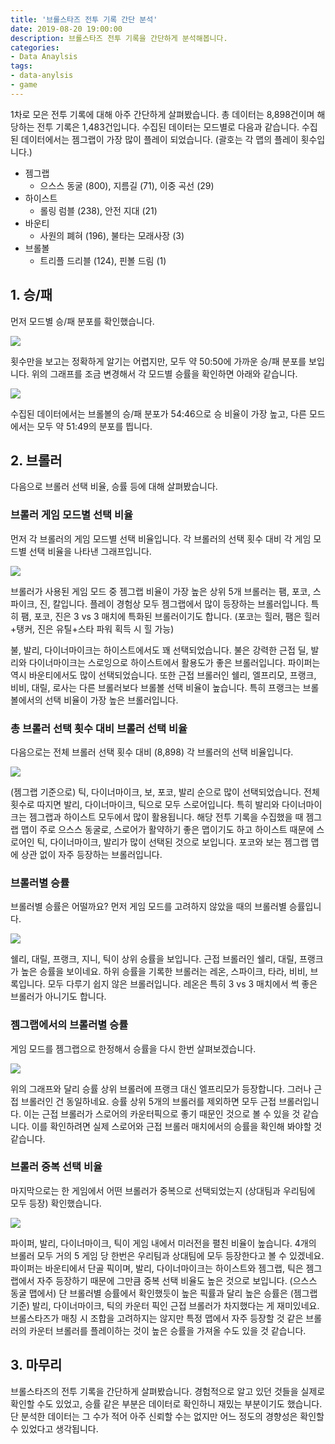 ```yaml
---
title: '브롤스타즈 전투 기록 간단 분석'
date: 2019-08-20 19:00:00
description: 브롤스타즈 전투 기록을 간단하게 분석해봅니다.
categories:
- Data Anaylsis
tags:
- data-anylsis
- game
---
```


1차로 모은 전투 기록에 대해 아주 간단하게 살펴봤습니다. 총 데이터는 8,898건이며 해당하는 전투 기록은 1,483건입니다. 수집된 데이터는 모드별로 다음과 같습니다. 수집된 데이터에서는 젬그랩이 가장 많이 플레이 되었습니다. (괄호는 각 맵의 플레이 횟수입니다.)

- 젬그랩
  - 으스스 동굴 (800), 지름길 (71), 이중 곡선 (29)
- 하이스트
  - 롤링 럼블 (238), 안전 지대 (21)
- 바운티
  - 사원의 폐혀 (196), 불타는 모래사장 (3)
- 브롤볼
  - 트리플 드리블 (124), 핀볼 드림 (1)





## 1. 승/패

먼저 모드별 승/패 분포를 확인했습니다. 

![](https://drive.google.com/uc?id=180DBEGWyfYxT5JMBuPrMCGTz21HXneln)

횟수만을 보고는 정확하게 알기는 어렵지만, 모두 약 50:50에 가까운 승/패 분포를 보입니다. 위의 그래프를 조금 변경해서 각 모드별 승률을 확인하면 아래와 같습니다.

![](https://drive.google.com/uc?id=1n-A_zJpilj3VVsztRopFgJR82elc_wJI)

수집된 데이터에서는 브롤볼의 승/패 분포가 54:46으로 승 비율이 가장 높고, 다른 모드에서는 모두 약 51:49의 분포를 띕니다.



## 2. 브롤러

다음으로 브롤러 선택 비율, 승률 등에 대해 살펴봤습니다.



### 브롤러 게임 모드별 선택 비율

먼저 각 브롤러의 게임 모드별 선택 비율입니다. 각 브롤러의 선택 횟수 대비 각 게임 모드별 선택 비율을 나타낸 그래프입니다.

![](https://drive.google.com/uc?id=1B25lcP3VEgWNovVCgADkXCuCvOJJIIX3)

브롤러가 사용된 게임 모드 중 젬그랩 비율이 가장 높은 상위 5개 브롤러는 팸, 포코, 스파이크, 진, 칼입니다. 플레이 경험상 모두 젬그랩에서 많이 등장하는 브롤러입니다. 특히 팸, 포코, 진은 3 vs 3 매치에 특화된 브롤러이기도 합니다. (포코는 힐러, 팸은 힐러+탱커, 진은 유틸+스타 파워 획득 시 힐 가능)

불, 발리, 다이너마이크는 하이스트에서도 꽤 선택되었습니다. 불은 강력한 근접 딜, 발리와 다이너마이크는 스로잉으로 하이스트에서 활용도가 좋은 브롤러입니다. 파이퍼는 역시 바운티에서도 많이 선택되었습니다. 또한 근접 브롤러인 쉘리, 엘프리모, 프랭크, 비비, 대릴, 로사는 다른 브롤러보다 브롤볼 선택 비율이 높습니다. 특히 프랭크는 브롤볼에서의 선택 비율이 가장 높은 브롤러입니다.



### 총 브롤러 선택 횟수 대비 브롤러 선택 비율

다음으로는 전체 브롤러 선택 횟수 대비 (8,898) 각 브롤러의 선택 비율입니다.

![](https://drive.google.com/uc?id=1BncN1IUkxWPU8NBSXbkTt9aHQBPMwjMq)

(젬그랩 기준으로) 틱, 다이너마이크, 보, 포코, 발리 순으로 많이 선택되었습니다. 전체 횟수로 따지면 발리, 다이너마이크, 틱으로 모두 스로어입니다. 특히 발리와 다이너마이크는 젬그랩과 하이스트 모두에서 많이 활용됩니다. 해당 전투 기록을 수집했을 때 젬그랩 맵이 주로 으스스 동굴로, 스로어가 활약하기 좋은 맵이기도 하고 하이스트 때문에 스로어인 틱, 다이너마이크, 발리가 많이 선택된 것으로 보입니다. 포코와 보는 젬그랩 맵에 상관 없이 자주 등장하는 브롤러입니다.



### 브롤러별 승률

브롤러별 승률은 어떨까요? 먼저 게임 모드를 고려하지 않았을 때의 브롤러별 승률입니다.

![](https://drive.google.com/uc?id=15rkJQ6k3XZAZOYOF3uk7bnm8uP9jZbij)

쉘리, 대릴, 프랭크, 지니, 틱이 상위 승률을 보입니다. 근접 브롤러인 쉘리, 대릴, 프랭크가 높은 승률을 보이네요. 하위 승률을 기록한 브롤러는 레온, 스파이크, 타라, 비비, 브록입니다. 모두 다루기 쉽지 않은 브롤러입니다. 레온은 특히 3 vs 3 매치에서 썩 좋은 브롤러가 아니기도 합니다.



### 젬그랩에서의 브롤러별 승률

게임 모드를 젬그랩으로 한정해서 승률을 다시 한번 살펴보겠습니다.

![](https://drive.google.com/uc?id=1gEBuzQTvn_qgGEqvR6EjlOqv9D7pnuz-)

위의 그래프와 달리 승률 상위 브롤러에 프랭크 대신 엘프리모가 등장합니다. 그러나 근접 브롤러인 건 동일하네요. 승률 상위 5개의 브롤러를 제외하면 모두 근접 브롤러입니다. 이는 근접 브롤러가 스로어의 카운터픽으로 좋기 때문인 것으로 볼 수 있을 것 같습니다. 이를 확인하려면 실제 스로어와 근접 브롤러 매치에서의 승률을 확인해 봐야할 것 같습니다.



### 브롤러 중복 선택 비율

마지막으로는 한 게임에서 어떤 브롤러가 중복으로 선택되었는지 (상대팀과 우리팀에 모두 등장) 확인했습니다.

![](https://drive.google.com/uc?id=1ZC8ZIfaMQnyeyrIF-yEakRy3eAThgQca)

파이퍼, 발리, 다이너마이크, 틱이 게임 내에서 미러전을 펼친 비율이 높습니다. 4개의 브롤러 모두 거의 5 게임 당 한번은 우리팀과 상대팀에 모두 등장한다고 볼 수 있겠네요. 파이퍼는 바운티에서 단골 픽이며, 발리, 다이너마이크는 하이스트와 젬그랩, 틱은 젬그랩에서 자주 등장하기 때문에 그만큼 중복 선택 비율도 높은 것으로 보입니다. (으스스 동굴 맵에서) 단 브롤러별 승률에서 확인했듯이 높은 픽률과 달리 높은 승률은 (젬그랩 기준) 발리, 다이너마이크, 틱의 카운터 픽인 근접 브롤러가 차지했다는 게 재미있네요. 브롤스타즈가 매칭 시 조합을 고려하지는 않지만 특정 맵에서 자주 등장할 것 같은 브롤러의 카운터 브롤러를 플레이하는 것이 높은 승률을 가져올 수도 있을 것 같습니다. 



## 3. 마무리

브롤스타즈의 전투 기록을 간단하게 살펴봤습니다. 경험적으로 알고 있던 것들을 실제로 확인할 수도 있었고, 승률 같은 부분은 데이터로 확인하니 재밌는 부분이기도 했습니다. 단 분석한 데이터는 그 수가 적어 아주 신뢰할 수는 없지만 어느 정도의 경향성은 확인할 수 있었다고 생각됩니다.